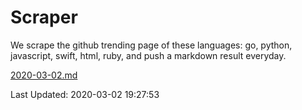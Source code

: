 # Scraper

We scrape the github trending page of these languages: go, python, javascript, swift, html, ruby, and push a markdown result everyday.

[2020-03-02.md](https://github.com/henson/Scraper/blob/master/2020-03-02.md)

Last Updated: 2020-03-02 19:27:53